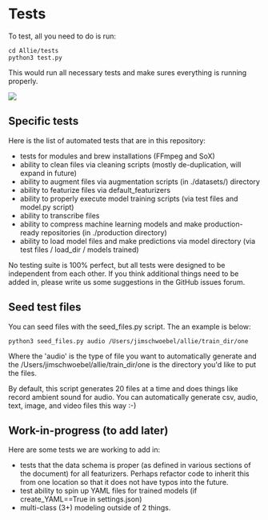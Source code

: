 # Tests

To test, all you need to do is run:

```
cd Allie/tests
python3 test.py
```

This would run all necessary tests and make sures everything is running properly.

![](https://github.com/jim-schwoebel/Allie/blob/master/tests/helpers/tests.gif)

## Specific tests

Here is the list of automated tests that are in this repository:
- tests for modules and brew installations (FFmpeg and SoX) 
- ability to clean files via cleaning scripts (mostly de-duplication, will expand in future) 
- ability to augment files via augmentation scripts (in ./datasets/) directory 
- ability to featurize files via default_featurizers
- ability to properly execute model training scripts (via test files and model.py script)
- ability to transcribe files
- ability to compress machine learning models and make production-ready repositories (in ./production directory)
- ability to load model files and make predictions via model directory (via test files / load_dir / models trained) 

No testing suite is 100% perfect, but all tests were designed to be independent from each other. If you think additional things need to be added in, please write us some suggestions in the GitHub issues forum. 

## Seed test files 

You can seed files with the seed_files.py script. The an example is below:
```
python3 seed_files.py audio /Users/jimschwoebel/allie/train_dir/one
```

Where the 'audio' is the type of file you want to automatically generate and the /Users/jimschwoebel/allie/train_dir/one is the directory you'd like to put the files.

By default, this script generates 20 files at a time and does things like record ambient sound for audio. You can automatically generate csv, audio, text, image, and video files this way :-) 

## Work-in-progress (to add later)

Here are some tests we are working to add in:
- tests that the data schema is proper (as defined in various sections of the document) for all featurizers. Perhaps refactor code to inherit this from one location so that it does not have typos into the future. 
- test ability to spin up YAML files for trained models (if create_YAML==True in settings.json) 
- multi-class (3+) modeling outside of 2 things.

